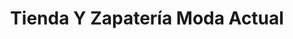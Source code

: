 ---
title: "Tienda Y Zapatería Moda Actual"
url: /santa-cruz/tienda-y-zapateria-moda-actual/
shop: zapatos
---